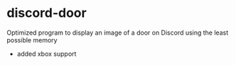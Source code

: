 # discord-door
Optimized program to display an image of a door on Discord using the least possible memory

- added xbox support
